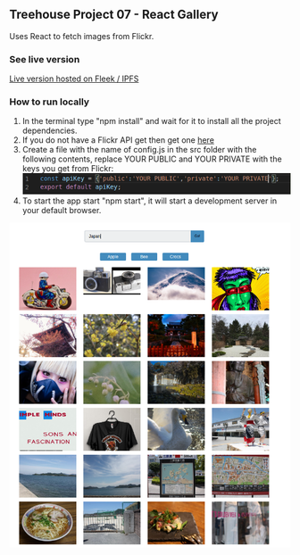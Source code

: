 ## Treehouse Project 07 - React Gallery

Uses React to fetch images from Flickr. 

### See live version
[Live version hosted on Fleek / IPFS](https://morning-frog-7144.on.fleek.co/)

### How to run locally
1. In the terminal type "npm install" and wait for it to install all the project dependencies.
2. If you do not have a Flickr API get then get one [here](https://www.flickr.com/services/api/misc.api_keys.html)
3. Create a file with the name of config.js in the src folder with the following contents, replace YOUR PUBLIC and YOUR PRIVATE with the keys you get from Flickr:
![](sample_config_file.png)
4. To start the app start "npm start", it will start a development server in your default browser.


![](flickr_example.png)
